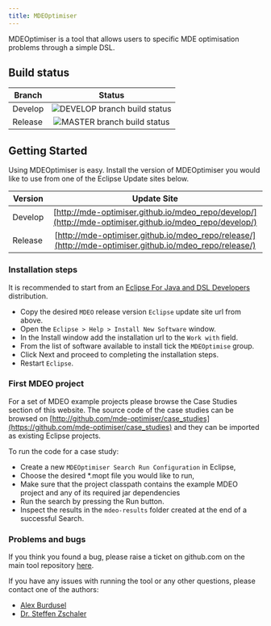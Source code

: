 ```yaml
---
title: MDEOptimiser
---
```


MDEOptimiser is a tool that allows users to specific MDE optimisation problems
through a simple DSL.

## Build status

| Branch       | Status                                     |
| ------------- |:-----------------------------------------:|
| Develop       | ![DEVELOP branch build status](https://travis-ci.org/mde-optimiser/mde_optimiser.svg?branch=develop) |
| Release       | ![MASTER branch build status](https://travis-ci.org/mde-optimiser/mde_optimiser.svg?branch=master)   |

## Getting Started

Using MDEOptimiser is easy. Install the version of MDEOptimiser you would like to
use from one of the Eclipse Update sites below.



| Version       | Update Site                               |
| ------------- |:-----------------------------------------:|
| Develop       | [http://mde-optimiser.github.io/mdeo_repo/develop/](http://mde-optimiser.github.io/mdeo_repo/develop/) |
| Release       | [http://mde-optimiser.github.io/mdeo_repo/release/](http://mde-optimiser.github.io/mdeo_repo/release/) |

### Installation steps

It is recommended to start from an
[Eclipse For Java and  DSL Developers](https://www.eclipse.org/downloads/packages/release/Oxygen/1A) distribution.

* Copy the desired `MDEO` release version `Eclipse` update site url from above.
* Open the `Eclipse > Help > Install New Software` window.
* In the Install window add the installation url to the `Work with` field.
* From the list of software available to install tick the `MDEOptimise` group.
* Click Next and proceed to completing the installation steps.
* Restart `Eclipse`.

### First MDEO project

For a set of MDEO example projects please browse the Case Studies section of this website.
The source code of the case studies can be browsed on
[http://github.com/mde-optimiser/case_studies](https://github.com/mde-optimiser/case_studies)
and they can be imported as existing Eclipse projects.

To run the code for a case study:

* Create a new `MDEOptimiser Search Run Configuration` in Eclipse,
* Choose the desired \*.mopt file you would like to run,
* Make sure that the project classpath contains the example MDEO project and any of its required
jar dependencies
* Run the search by pressing the Run button.
* Inspect the results in the `mdeo-results` folder created at the end of a successful Search.


### Problems and bugs

If you think you found a bug, please raise a ticket on github.com on the main
tool repository [here](https://github.com/mde-optimiser/mde_optimiser).

If you have any issues with running the tool or any other questions, please contact one of the authors:

* [Alex Burdusel](https://nms.kcl.ac.uk/alex.burdusel/)
* [Dr. Steffen Zschaler](http://steffen-zschaler.de)
